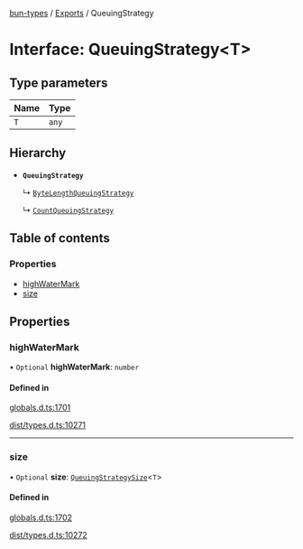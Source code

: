 [bun-types](../README.md) / [Exports](../modules.md) / QueuingStrategy

# Interface: QueuingStrategy<T\>

## Type parameters

| Name | Type |
| :------ | :------ |
| `T` | `any` |

## Hierarchy

- **`QueuingStrategy`**

  ↳ [`ByteLengthQueuingStrategy`](ByteLengthQueuingStrategy.md)

  ↳ [`CountQueuingStrategy`](CountQueuingStrategy.md)

## Table of contents

### Properties

- [highWaterMark](QueuingStrategy.md#highwatermark)
- [size](QueuingStrategy.md#size)

## Properties

### highWaterMark

• `Optional` **highWaterMark**: `number`

#### Defined in

[globals.d.ts:1701](https://github.com/valgaze/bun-types/blob/5e53f27/globals.d.ts#L1701)

[dist/types.d.ts:10271](https://github.com/valgaze/bun-types/blob/5e53f27/dist/types.d.ts#L10271)

___

### size

• `Optional` **size**: [`QueuingStrategySize`](QueuingStrategySize.md)<`T`\>

#### Defined in

[globals.d.ts:1702](https://github.com/valgaze/bun-types/blob/5e53f27/globals.d.ts#L1702)

[dist/types.d.ts:10272](https://github.com/valgaze/bun-types/blob/5e53f27/dist/types.d.ts#L10272)
